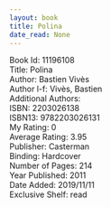 ```yaml
---
layout: book
title: Polina
date_read: None
---
```


Book Id: 11196108<br />
Title: Polina<br />
Author: Bastien Vivès<br />
Author l-f: Vivès, Bastien<br />
Additional Authors: <br />
ISBN: 2203026138<br />
ISBN13: 9782203026131<br />
My Rating: 0<br />
Average Rating: 3.95<br />
Publisher: Casterman<br />
Binding: Hardcover<br />
Number of Pages: 214<br />
Year Published: 2011<br />
Date Added: 2019/11/11<br />
Exclusive Shelf: read<br />


